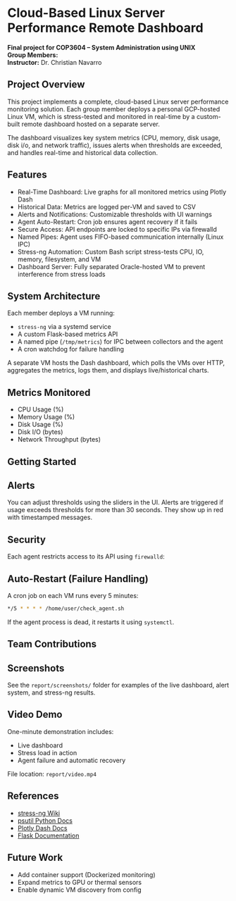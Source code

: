 # Cloud-Based Linux Server Performance Remote Dashboard

**Final project for COP3604 – System Administration using UNIX**\
**Group Members:** \
**Instructor:** Dr. Christian Navarro

## Project Overview

This project implements a complete, cloud-based Linux server performance monitoring solution. Each group member deploys a personal GCP-hosted Linux VM, which is stress-tested and monitored in real-time by a custom-built remote dashboard hosted on a separate server.

The dashboard visualizes key system metrics (CPU, memory, disk usage, disk i/o, and network traffic), issues alerts when thresholds are exceeded, and handles real-time and historical data collection.

## Features

- Real-Time Dashboard: Live graphs for all monitored metrics using Plotly Dash
- Historical Data: Metrics are logged per-VM and saved to CSV
- Alerts and Notifications: Customizable thresholds with UI warnings
- Agent Auto-Restart: Cron job ensures agent recovery if it fails
- Secure Access: API endpoints are locked to specific IPs via firewalld
- Named Pipes: Agent uses FIFO-based communication internally (Linux IPC)
- Stress-ng Automation: Custom Bash script stress-tests CPU, IO, memory, filesystem, and VM
- Dashboard Server: Fully separated Oracle-hosted VM to prevent interference from stress loads

## System Architecture

Each member deploys a VM running:

- `stress-ng` via a systemd service
- A custom Flask-based metrics API
- A named pipe (`/tmp/metrics`) for IPC between collectors and the agent
- A cron watchdog for failure handling

A separate VM hosts the Dash dashboard, which polls the VMs over HTTP, aggregates the metrics, logs them, and displays live/historical charts.

## Metrics Monitored

- CPU Usage (%)
- Memory Usage (%)
- Disk Usage (%)
- Disk I/O (bytes)
- Network Throughput (bytes)

## Getting Started

## Alerts

You can adjust thresholds using the sliders in the UI. Alerts are triggered if usage exceeds thresholds for more than 30 seconds. They show up in red with timestamped messages.

## Security

Each agent restricts access to its API using `firewalld`:

## Auto-Restart (Failure Handling)

A cron job on each VM runs every 5 minutes:

```bash
*/5 * * * * /home/user/check_agent.sh
```

If the agent process is dead, it restarts it using `systemctl`.

## Team Contributions

## Screenshots

See the `report/screenshots/` folder for examples of the live dashboard, alert system, and stress-ng results.

## Video Demo

One-minute demonstration includes:

- Live dashboard
- Stress load in action
- Agent failure and automatic recovery

File location: `report/video.mp4`

## References

- [stress-ng Wiki](https://wiki.ubuntu.com/Kernel/Reference/stress-ng)
- [psutil Python Docs](https://psutil.readthedocs.io/)
- [Plotly Dash Docs](https://dash.plotly.com/)
- [Flask Documentation](https://flask.palletsprojects.com/)

## Future Work

- Add container support (Dockerized monitoring)
- Expand metrics to GPU or thermal sensors
- Enable dynamic VM discovery from config

